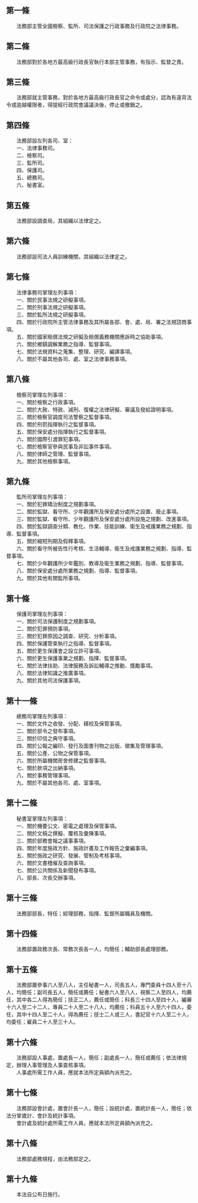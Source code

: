 第一條 
-------
　　法務部主管全國檢察、監所、司法保護之行政事務及行政院之法律事務。  


第二條 
-------
　　法務部對於各地方最高級行政長官執行本部主管事務，有指示、監督之責。  


第三條 
-------
　　法務部就主管事務，對於各地方最高級行政長官之命令或處分，認為有違背法令或逾越權限者，得提經行政院會議議決後，停止或撤銷之。  


第四條 
-------
　　法務部設左列各司、室：  
　　一、法律事務司。  
　　二、檢察司。  
　　三、監所司。  
　　四、保護司。  
　　五、總務司。  
　　六、秘書室。  


第五條 
-------
　　法務部設調查局，其組織以法律定之。  


第六條 
-------
　　法務部設司法人員訓練機關，其組織以法律定之。  


第七條 
-------
　　法律事務司掌理左列事項：  
　　一、關於民事法規之研擬事項。  
　　二、關於刑事法規之研擬事項。  
　　三、關於監所法規之研擬事項。  
　　四、關於行政院所主管法律事務及其所屬各部、會、處、局、署之法規諮商事項。  
　　五、關於國家賠償法規之研擬及賠償義務機關應訴時之協助事項。  
　　六、關於鄉鎮調解業務之指導、監督事項。  
　　七、關於法規資料之蒐集、整理、研究、編譯事項。  
　　八、關於不屬其他各司、處、室之法律事務事項。  


第八條 
-------
　　檢察司掌理左列事項：  
　　一、關於檢察之行政事項。  
　　二、關於大赦、特赦、減刑、復權之法律研擬、審議及發給證明事項。  
　　三、關於檢察官調度司法警察之監督事項。  
　　四、關於刑罰指揮執行之監督事項。  
　　五、關於保安處分指揮執行之監督事項。  
　　六、關於國際引渡罪犯事項。  
　　七、關於檢察官參與民事及非訟事件事項。  
　　八、關於律師之管理、監督事項。  
　　九、關於其他檢察事項。  


第九條 
-------
　　監所司掌理左列事項：  
　　一、關於犯罪矯治制度之規劃事項。  
　　二、關於監獄、看守所、少年觀護所及保安處分處所之設置、廢止事項。  
　　三、關於監獄、看守所、少年觀護所及保安處分處所設施之規劃、改進事項。  
　　四、關於監獄調查分類、教化、作業、技能訓練、衛生及戒護業務之規劃、指導、監督事項。  
　　五、關於縮短刑期及假釋事項。  
　　六、關於看守所被告性行考核、生活輔導、衛生及戒護業務之規劃、指導、監督事項。  
　　七、關於少年觀護所少年鑑別、教導及衛生業務之規劃、指導、監督事項。  
　　八、關於保安處分處所業務之規劃、指導、監督事項。  
　　九、關於其他有關監所事項。  


第十條 
-------
　　保護司掌理左列事項：  
　　一、關於司法保護制度之規劃事項。  
　　二、關於犯罪預防事項。  
　　三、關於犯罪原因之調查、研究、分析事項。  
　　四、關於保護管束執行之指導、監督事項。  
　　五、關於更生保護會之設立許可事項。  
　　六、關於更生保護事業之規劃、指揮、監督事項。  
　　七、關於法律扶助、法律服務及訴訟輔導之推動、獎勵事項。  
　　八、關於法律知識之推廣事項。  
　　九、關於其他司法保護事項。  


第十一條 
---------
　　總務司掌理左列事項：  
　　一、關於文件之收發、分配、繕校及保管事項。  
　　二、關於部令之發布事項。  
　　三、關於印信之典守事項。  
　　四、關於公報之編印、發行及圖書刊物之出版、徵集及管理事項。  
　　五、關於公產、公物之保管事項。  
　　六、關於所屬機關房舍修建之監督事項。  
　　七、關於款項之出納事項。  
　　八、關於事務管理事項。  
　　九、關於不屬其他各司、處、室事項。  


第十二條 
---------
　　秘書室掌理左列事項：  
　　一、關於機要公文、密電之處理及保管事項。  
　　二、關於文稿之撰擬、覆核及彙陳事項。  
　　三、關於部務會報之議事事項。  
　　四、關於年度施政方針、施政計畫及工作報告之彙編事項。  
　　五、關於施政之研究、發展、管制及考核事項。  
　　六、關於文書稽催及查詢事項。  
　　七、關於公共關係及新聞發布事項。  
　　八、部長、次長交辦事項。  


第十三條 
---------
　　法務部部長，特任；綜理部務，指揮、監督所屬職員及機關。  


第十四條 
---------
　　法務部置政務次長、常務次長各一人，均簡任；輔助部長處理部務。  


第十五條 
---------
　　法務部置參事六人至八人，主任秘書一人，司長五人，專門委員十四人至十八人，均簡任；副司長五人，簡任或薦任；秘書六人至八人，視察二人至四人，均薦任，其中各二人得為簡任；技正二人，薦任或簡任；科長三十四人至四十人，編審十六人至二十二人，專員二十人至二十八人，均薦任；科員五十人至六十四人，委任，其中十四人至二十人，得為薦任；技士二人或三人，書記官十六人至二十人，均委任；雇員二十人至三十人。  


第十六條 
---------
　　法務部設人事處，置處長一人，簡任；副處長一人，簡任或薦任；依法律規定，辦理人事管理及人事查核事項。  
　　人事處所需工作人員，應就本法所定員額內派充之。  


第十七條 
---------
　　法務部設會計處，置會計長一人，簡任；設統計處，置統計長一人，簡任；依法分掌歲計、會計及統計事項。  
　　會計處及統計處所需工作人員，應就本法所定員額內派充之。  


第十八條 
---------
　　法務部處務規程，由法務部定之。  


第十九條 
---------
　　本法自公布日施行。